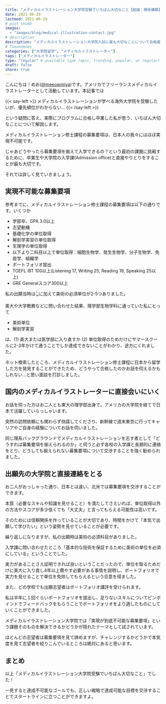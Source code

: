 ```yaml
---
title: "メディカルイラストレーション大学院受験でいちばん大切なこと【結論：関係構築】"
date: 2021-06-29
lastmod: 2021-06-29
# post thumb
images:
  - "images/blog/medical-illustration-contact.jpg"
# description
description: "メディカルイラストレーション大学院入試に最も大切なことについて合格者が教えます！"
# Taxonomies
categories: ["大学院留学", "メディカルイラストレーター"]
tags: ["メディカルイラストレーター"]
type: "regular" # available type (epic, trending, popular, or regular)
draft: false
share: true
---
```


こんにちは！めお(<u><a href="https://twitter.com/meeowmiya" target="_blank">@meeowmiya</a></u>)です。アメリカでフリーランスメディカルイラストレーターとして活動しています。本記事では

{{< say-left >}}
メディカルイラストレーションが学べる海外大学院を受験したいが、優先順位がわからない...
{{< /say-left >}}

という疑問に答え、実際にプログラムに合格し卒業した私が思う、いちばん大切なことについて解説します。

メディカルイラストレーション修士課程の募集要項は、日本人の我々にはほぼ実現不可能です。

じゃあどうやったら募集要項を揃えて入学できるの？という最初の課題に挑戦するために、卒業生や大学院の入学課(Admission office)と直接やりとりをすることが最も大切です。

それでは詳しく見ていきましょう。



## 実現不可能な募集要項

参考までに、メディカルイラストレーション修士課程の募集要項は以下の通りです。いくつか

* 学部卒、GPA 3.0以上
* 志望動機
* 基礎化学の単位取得
* 解剖学実習の単位取得
* 生理学の単位取得
* 以下より二科目以上で単位取得：細胞生物学、発生生物学、分子生物学、免疫学、組織学
* ポートフォリオ提出
* TOEFL iBT 100以上(Listening 17, Writing 25, Reading 19, Speaking 25以上)
* GRE Generalスコア300以上


私の出願当時は👆に加えて美術の必須単位が2-5つありました。

美大や大学教務などに問い合わせた結果、理学部生物学科に通っていた私にとって

* 美術単位
* 解剖学実習

は、(1) 美大または医学部に入り直すか (2) 単位取得のためだけにサマースクールに2-3年かけて通うことでしか達成できないことがわかり、途方にくれました。

ネット検索したところ、メディカルイラストレーション修士課程に日本から留学した方を発見することができたため、どうやって合格したのかお話を伺えるかもしれない...と思い面談を打診しました。

## 国内のメディカルイラストレーターに直接会いにいく

お話を伺った方はお二人とも東大の理学部出身で、アメリカの大学院を経てで日本で活躍していらっしゃいます。

突然の訪問依頼にも関わらず快諾してくださり、新幹線で週末東京に行ってキャリアやご自身の経験についてお話を伺いました。

同じ理系バックグラウンドでメディカルイラストレーションを志す者として「どうすれば募集要項を揃えられるのか」と伺うと必ず各校の入学課と長期的に連絡をとり、どうしても揃えられない募集要項について交渉することを強く勧められました。

## 出願先の大学院と直接連絡をとる

お二人がおっしゃった通り、日本とは違い、北米では募集要項を交渉することができます。

本質（必要なスキルや知識を見せること）を満たしてさえいれば、単位取得以外の方法やスコアが多少低くても「大丈夫」と言ってもらえる可能性は高いです。

そのためには信頼関係を作っていることが大切であり、時間をかけて「本気で出願して学びたい」という姿勢を見せていることが必要です。

繰り返しになりますが、私の出願時は美術の必須科目がありました。

入学課に問い合わせたところ「基本的な技術を保証するために美術の単位を必須にしている」ということでした。

実力があることさえ証明できれば良いということだったので、単位を取るためだけに美大に入り直し4年以上費やす必要がある事情を説明し、ポートフォリオで実力を見せることで単位を免除してもらえるという合意を得ました。

また、どの学校でも出願志望者はポートフォリオ講評を受けられます。

私は半年に１回ぐらいポートフォリオを提出し、足りないスキルについてピンポイントでフィードバックをもらうことでポートフォリオをより適したものにしていくことができました。

メディカルイラストレーション大学院では「実現が到底不可能な募集要項」という課題そのものを解決できるかどうかが隠れたテーマとして試されています。

ほとんどの志望者は募集要項を見て諦めますが、チャレンジするかどうかで本気度を見て志望者を絞りこんでいるところは絶対にあると思います。


## まとめ

以上「メディカルイラストレーション大学院受験でいちばん大切なこと」でした！

一見すると達成不可能なゴールでも、正しい戦略で達成可能な目標を交渉することでスタートラインに立つことができますよ。